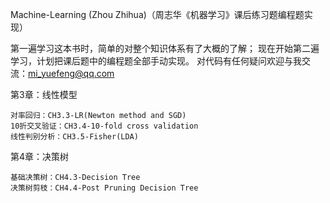 Machine-Learning (Zhou Zhihua)（周志华《机器学习》课后练习题编程题实现）

第一遍学习这本书时，简单的对整个知识体系有了大概的了解；
现在开始第二遍学习，计划把课后题中的编程题全部手动实现。
对代码有任何疑问欢迎与我交流：mi_yuefeng@qq.com

第3章：线性模型

    对率回归：CH3.3-LR(Newton method and SGD)
    10折交叉验证：CH3.4-10-fold cross validation
    线性判别分析：CH3.5-Fisher(LDA)
    
第4章：决策树

    基础决策树：CH4.3-Decision Tree
    决策树剪枝：CH4.4-Post Pruning Decision Tree

